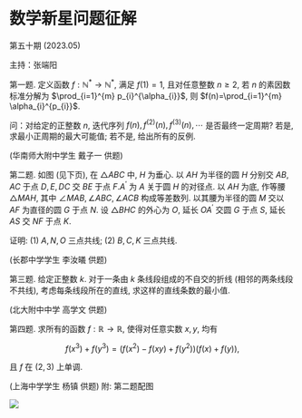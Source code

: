 # 数学新星问题征解 

第五十期 (2023.05)

主持：张端阳

第一题. 定义函数 $f: \mathbb{N}^{*} \rightarrow \mathbb{N}^{*}$, 满足 $f(1)=1$, 且对任意整数 $n \geq 2$, 若 $n$ 的素因数标准分解为 $\prod_{i=1}^{m} p_{i}^{\alpha_{i}}$, 则 $f(n)=\prod_{i=1}^{m} \alpha_{i}^{p_{i}}$.

问：对给定的正整数 $n$, 迭代序列 $f(n), f^{(2)}(n), f^{(3)}(n), \cdots$ 是否最终一定周期? 若是, 求最小正周期的最大可能值; 若不是, 给出所有的反例.

(华南师大附中学生 戴子一 供题)

第二题. 如图 (见下页), 在 $\triangle A B C$ 中, $H$ 为垂心. 以 $A H$ 为半径的圆 $H$ 分别交 $A B, A C$ 于点 $D, E, D C$ 交 $B E$ 于点 $F . A^{\prime}$ 为 $A$ 关于圆 $H$ 的对径点. 以 $A H$ 为底, 作等腰 $\triangle M A H$, 其中 $\angle M A B, \angle A B C, \angle A C B$ 构成等差数列. 以其腰为半径的圆 $M$ 交以 $A F$ 为直径的圆 $G$ 于点 $N$. 设 $\triangle B H C$ 的外心为 $O$, 延长 $O A^{\prime}$ 交圆 $G$ 于点 $S$, 延长 $A S$ 交 $N F$ 于点 $K$.

证明: (1) $A, N, O$ 三点共线; (2) $B, C, K$ 三点共线.

(长郡中学学生 李汝㬢 供题)

第三题. 给定正整数 $k$. 对于一条由 $k$ 条线段组成的不自交的折线 (相邻的两条线段不共线), 考虑每条线段所在的直线, 求这样的直线条数的最小值.

(北大附中中学 高学文 供题)

第四题. 求所有的函数 $f: \mathbb{R} \rightarrow \mathbb{R}$, 使得对任意实数 $x, y$, 均有

$$
f\left(x^{3}\right)+f\left(y^{3}\right)=\left(f\left(x^{2}\right)-f(x y)+f\left(y^{2}\right)\right)(f(x)+f(y)),
$$

且 $f$ 在 $(2,3)$ 上单调.

(上海中学学生 杨镇 供题)
附: 第二题配图

![](https://cdn.mathpix.com/cropped/2024_02_26_4cb54c44bfe40dff469eg-2.jpg?height=782&width=1148&top_left_y=360&top_left_x=457)

